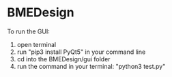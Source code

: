 # BMEDesign

To run the GUI:
1. open terminal
2. run "pip3 install PyQt5" in your command line
2. cd into the BMEDesign/gui folder
3. run the command in your terminal: "python3 test.py"

